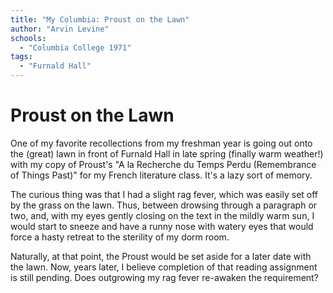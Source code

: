 ```yaml
---
title: "My Columbia: Proust on the Lawn"
author: "Arvin Levine"
schools:
  - "Columbia College 1971"
tags:
  - "Furnald Hall"
---
```


# Proust on the Lawn

One of my favorite recollections from my freshman year is going out onto the (great) lawn in front of Furnald Hall in late spring (finally warm weather!) with my copy of Proust's "A la Recherche du Temps Perdu (Remembrance of Things Past)"  for my French literature class.  It's a lazy sort of memory.

The curious thing was that I had a slight rag fever, which was easily set off by the grass on the lawn.  Thus, between drowsing through a paragraph or two, and, with my eyes gently closing on the text in the mildly warm sun, I would start to sneeze and have a runny nose with watery eyes that would force a hasty retreat to the sterility of my dorm room.

Naturally, at that point, the Proust would be set aside for a later date with the lawn.  Now, years later, I believe completion of that reading assignment is still pending.  Does outgrowing my rag fever re-awaken the requirement?
